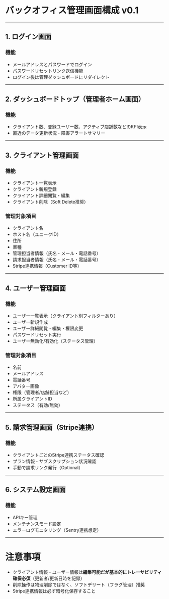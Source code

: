 # バックオフィス管理画面構成 v0.1

---

## 1. ログイン画面

### 機能
- メールアドレスとパスワードでログイン
- パスワードリセットリンク送信機能
- ログイン後は管理ダッシュボードにリダイレクト

---

## 2. ダッシュボードトップ（管理者ホーム画面）

### 機能
- クライアント数、登録ユーザー数、アクティブ店舗数などのKPI表示
- 直近のデータ更新状況・障害アラートサマリー

---

## 3. クライアント管理画面

### 機能
- クライアント一覧表示
- クライアント新規登録
- クライアント詳細閲覧・編集
- クライアント削除（Soft Delete推奨）

### 管理対象項目
- クライアント名
- ホスト名（ユニークID）
- 住所
- 業種
- 管理担当者情報（氏名・メール・電話番号）
- 請求担当者情報（氏名・メール・電話番号）
- Stripe連携情報（Customer ID等）

---

## 4. ユーザー管理画面

### 機能
- ユーザー一覧表示（クライアント別フィルターあり）
- ユーザー新規作成
- ユーザー詳細閲覧・編集・権限変更
- パスワードリセット実行
- ユーザー無効化/有効化（ステータス管理）

### 管理対象項目
- 名前
- メールアドレス
- 電話番号
- アバター画像
- 権限（管理者/店舗担当など）
- 所属クライアントID
- ステータス（有効/無効）

---

## 5. 請求管理画面（Stripe連携）

### 機能
- クライアントごとのStripe連携ステータス確認
- プラン情報・サブスクリプション状況確認
- 手動で請求リンク発行（Optional）

---

## 6. システム設定画面

### 機能
- APIキー管理
- メンテナンスモード設定
- エラーログモニタリング（Sentry連携想定）

---

# 注意事項
- クライアント情報・ユーザー情報は**編集可能だが基本的にトレーサビリティ確保必須**（更新者/更新日時を記録）
- 削除操作は物理削除ではなく、ソフトデリート（フラグ管理）推奨
- Stripe連携情報は必ず暗号化保存すること

